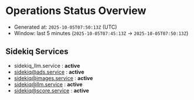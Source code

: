 # Operations Status Overview

- Generated at: `2025-10-05T07:50:13Z` (UTC)
- Window: last 5 minutes (`2025-10-05T07:45:13Z` → `2025-10-05T07:50:13Z`)

## Sidekiq Services
- sidekiq_llm.service : **active**
- sidekiq@ads.service : **active**
- sidekiq@images.service : **active**
- sidekiq@llm.service : **active**
- sidekiq@score.service : **active**

